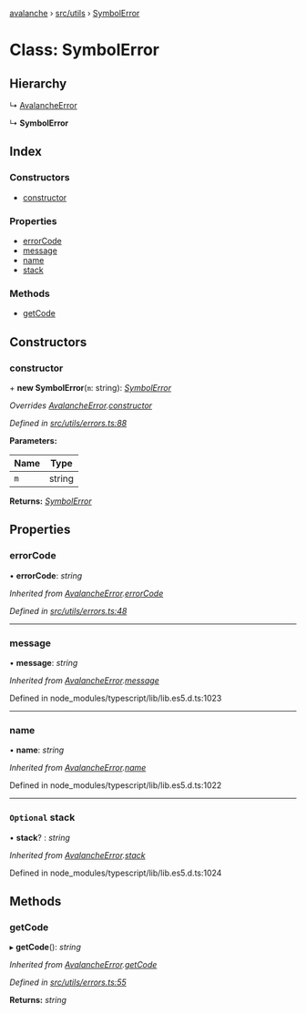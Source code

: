 [avalanche](../README.md) › [src/utils](../modules/src_utils.md) › [SymbolError](src_utils.symbolerror.md)

# Class: SymbolError

## Hierarchy

  ↳ [AvalancheError](src_utils.avalancheerror.md)

  ↳ **SymbolError**

## Index

### Constructors

* [constructor](src_utils.symbolerror.md#constructor)

### Properties

* [errorCode](src_utils.symbolerror.md#errorcode)
* [message](src_utils.symbolerror.md#message)
* [name](src_utils.symbolerror.md#name)
* [stack](src_utils.symbolerror.md#optional-stack)

### Methods

* [getCode](src_utils.symbolerror.md#getcode)

## Constructors

###  constructor

\+ **new SymbolError**(`m`: string): *[SymbolError](src_utils.symbolerror.md)*

*Overrides [AvalancheError](src_utils.avalancheerror.md).[constructor](src_utils.avalancheerror.md#constructor)*

*Defined in [src/utils/errors.ts:88](https://github.com/ava-labs/avalanchejs/blob/4e59193/src/utils/errors.ts#L88)*

**Parameters:**

Name | Type |
------ | ------ |
`m` | string |

**Returns:** *[SymbolError](src_utils.symbolerror.md)*

## Properties

###  errorCode

• **errorCode**: *string*

*Inherited from [AvalancheError](src_utils.avalancheerror.md).[errorCode](src_utils.avalancheerror.md#errorcode)*

*Defined in [src/utils/errors.ts:48](https://github.com/ava-labs/avalanchejs/blob/4e59193/src/utils/errors.ts#L48)*

___

###  message

• **message**: *string*

*Inherited from [AvalancheError](src_utils.avalancheerror.md).[message](src_utils.avalancheerror.md#message)*

Defined in node_modules/typescript/lib/lib.es5.d.ts:1023

___

###  name

• **name**: *string*

*Inherited from [AvalancheError](src_utils.avalancheerror.md).[name](src_utils.avalancheerror.md#name)*

Defined in node_modules/typescript/lib/lib.es5.d.ts:1022

___

### `Optional` stack

• **stack**? : *string*

*Inherited from [AvalancheError](src_utils.avalancheerror.md).[stack](src_utils.avalancheerror.md#optional-stack)*

Defined in node_modules/typescript/lib/lib.es5.d.ts:1024

## Methods

###  getCode

▸ **getCode**(): *string*

*Inherited from [AvalancheError](src_utils.avalancheerror.md).[getCode](src_utils.avalancheerror.md#getcode)*

*Defined in [src/utils/errors.ts:55](https://github.com/ava-labs/avalanchejs/blob/4e59193/src/utils/errors.ts#L55)*

**Returns:** *string*
